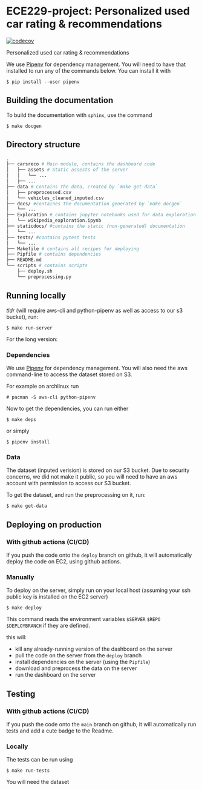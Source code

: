 # ECE229-project: Personalized used car rating & recommendations

[![codecov](https://codecov.io/gh/nephanth/ECE229-project/branch/main/graph/badge.svg?token=S38ZRIAGSS)](https://codecov.io/gh/nephanth/ECE229-project)

Personalized used car rating & recommendations

We use [Pipenv](https://github.com/pypa/pipenv) for dependency management. You will need to have that installed to run any of the commands below. You can install it with
```console
$ pip install --user pipenv
```

## Building the documentation

To build the documentation with `sphinx`, use the command

```console
$ make docgen
```

## Directory structure

```sh
.
├── carsreco # Main module, contains the dashboard code
│   ├── assets # Static assests of the server
│   │   └── ...
│   ├── ...
├── data # Contains the data, created by `make get-data`
│   ├── preprocessed.csv
│   └── vehicles_cleaned_imputed.csv
├── docs/ #containes the documentation generated by `make docgen`
│   └── ...
├── Exploration # contains jupyter notebooks used for data exploration
│   └── wikipedia_exploration.ipynb
├── staticdocs/ #contains the static (non-generated) documentation
│   └── ...
├── tests/ #contains pytest tests
│   └── ...
├── Makefile # contains all recipes for deploying
├── Pipfile # contains dependencies
├── README.md 
└── scripts # contains scripts
    ├── deploy.sh
    └── preprocessing.py
```


## Running locally

*tldr* (will require aws-cli and python-pipenv as well as access to our s3 bucket), run:
```console
$ make run-server
```

For the long version:

### Dependencies

We use [Pipenv](https://github.com/pypa/pipenv) for dependency management.
You will also need the aws command-line to access the dataset stored on S3.

For example on archlinux run
```console
# pacman -S aws-cli python-pipenv
```

Now to get the dependencies, you can run either
```console
$ make deps
```
or simply
```console
$ pipenv install
```

### Data

The dataset (inputed verision) is stored on our S3 bucket. Due to security concerns, we did not
make it public, so you will need to have an aws account with permission to access our S3 bucket.

To get the dataset, and run the preprocessing on it, run:
```console
$ make get-data
```

## Deploying on production

### With github actions (CI/CD)

If you push the code onto the `deploy` branch on github, it will automatically deploy the code
on EC2, using github actions.

### Manually

To deploy on the server, simply run on your local host
(assuming your ssh public key is installed on the EC2 server)

```console
$ make deploy
```
This command reads the environment variables `$SERVER` `$REPO` `$DEPLOYBRANCH` if they are defined.

this will:

- kill any already-running version of the dashboard on the server
- pull the code on the server from the `deploy` branch
- install dependencies on the server (using the `Pipfile`)
- download and preprocess the data on the server
- run the dashboard on the server

## Testing

### With github actions (CI/CD)

If you push the code onto the `main` branch on github, it will automatically run tests
and add a cute badge to the Readme.

### Locally

The tests can be run using

```console
$ make run-tests
```

You will need the dataset


